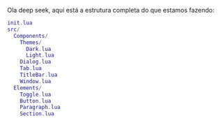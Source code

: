 Ola deep seek, aqui está a estrutura completa do que estamos fazendo:
```lua
init.lua
src/
  Components/
    Themes/
      Dark.lua
      Light.lua
    Dialog.lua
    Tab.lua
    TitleBar.lua
    Window.lua
  Elements/
    Toggle.lua
    Button.lua
    Paragraph.lua
    Section.lua
```
